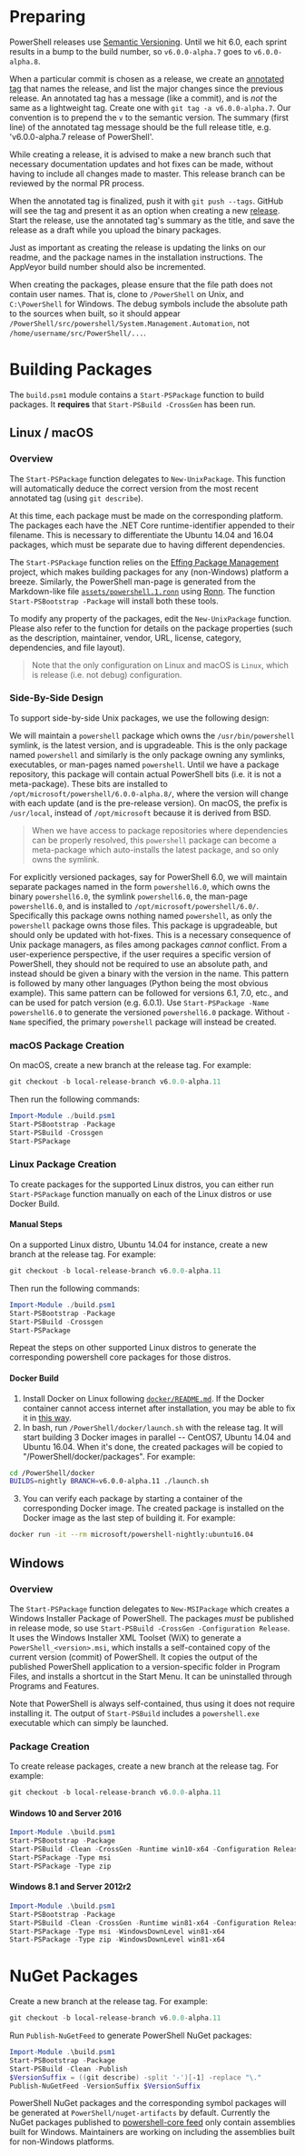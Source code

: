 Preparing
=========

PowerShell releases use [Semantic Versioning][semver].
Until we hit 6.0, each sprint results in a bump to the build number,
so `v6.0.0-alpha.7` goes to `v6.0.0-alpha.8`.

When a particular commit is chosen as a release,
we create an [annotated tag][tag] that names the release,
and list the major changes since the previous release.
An annotated tag has a message (like a commit),
and is *not* the same as a lightweight tag.
Create one with `git tag -a v6.0.0-alpha.7`.
Our convention is to prepend the `v` to the semantic version.
The summary (first line) of the annotated tag message should be the full release title,
e.g. 'v6.0.0-alpha.7 release of PowerShell'.

While creating a release, it is advised to make a new branch such that
necessary documentation updates and hot fixes can be made,
without having to include all changes made to master.
This release branch can be reviewed by the normal PR process.

When the annotated tag is finalized, push it with `git push --tags`.
GitHub will see the tag and present it as an option when creating a new [release][].
Start the release, use the annotated tag's summary as the title,
and save the release as a draft while you upload the binary packages.

Just as important as creating the release is updating the links on our readme,
and the package names in the installation instructions.
The AppVeyor build number should also be incremented.

When creating the packages, please ensure that the file path does not contain user names.
That is, clone to `/PowerShell` on Unix, and `C:\PowerShell` for Windows.
The debug symbols include the absolute path to the sources when built,
so it should appear `/PowerShell/src/powershell/System.Management.Automation`,
not `/home/username/src/PowerShell/...`.

[semver]: http://semver.org/
[tag]: https://git-scm.com/book/en/v2/Git-Basics-Tagging
[release]: https://help.github.com/articles/creating-releases/

Building Packages
=================

The `build.psm1` module contains a `Start-PSPackage` function to build packages.
It **requires** that `Start-PSBuild -CrossGen` has been run.

Linux / macOS
------------

### Overview

The `Start-PSPackage` function delegates to `New-UnixPackage`.
This function will automatically deduce the correct version from the most recent annotated tag (using `git describe`).

At this time, each package must be made on the corresponding platform.
The packages each have the .NET Core runtime-identifier appended to their filename.
This is necessary to differentiate the Ubuntu 14.04 and 16.04 packages,
which must be separate due to having different dependencies.

The `Start-PSPackage` function relies on the [Effing Package Management][fpm] project,
which makes building packages for any (non-Windows) platform a breeze.
Similarly, the PowerShell man-page is generated from the Markdown-like file
[`assets/powershell.1.ronn`][man] using [Ronn][].
The function `Start-PSBootstrap -Package` will install both these tools.

To modify any property of the packages, edit the `New-UnixPackage` function.
Please also refer to the function for details on the package properties
(such as the description, maintainer, vendor, URL,
license, category, dependencies, and file layout).

> Note that the only configuration on Linux and macOS is `Linux`,
> which is release (i.e. not debug) configuration.

### Side-By-Side Design

To support side-by-side Unix packages, we use the following design:

We will maintain a `powershell` package
which owns the `/usr/bin/powershell` symlink,
is the latest version, and is upgradeable.
This is the only package named `powershell`
and similarly is the only package owning any symlinks,
executables, or man-pages named `powershell`.
Until we have a package repository,
this package will contain actual PowerShell bits
(i.e. it is not a meta-package).
These bits are installed to `/opt/microsoft/powershell/6.0.0-alpha.8/`,
where the version will change with each update
(and is the pre-release version).
On macOS, the prefix is `/usr/local`,
instead of `/opt/microsoft` because it is derived from BSD.

> When we have access to package repositories where dependencies can be properly resolved,
> this `powershell` package can become a meta-package which auto-installs the latest package,
> and so only owns the symlink.

For explicitly versioned packages, say for PowerShell 6.0,
we will maintain separate packages named in the form `powershell6.0`,
which owns the binary `powershell6.0`, the symlink `powershell6.0`,
the man-page `powershell6.0`,
and is installed to `/opt/microsoft/powershell/6.0/`.
Specifically this package owns nothing named `powershell`,
as only the `powershell` package owns those files.
This package is upgradeable, but should only be updated with hot-fixes.
This is a necessary consequence of Unix package managers,
as files among packages *cannot* conflict.
From a user-experience perspective,
if the user requires a specific version of PowerShell,
they should not be required to use an absolute path,
and instead should be given a binary with the version in the name.
This pattern is followed by many other languages
(Python being the most obvious example).
This same pattern can be followed for versions 6.1, 7.0, etc.,
and can be used for patch version (e.g. 6.0.1).
Use `Start-PSPackage -Name powershell6.0` to generate
the versioned `powershell6.0` package.
Without `-Name` specified, the primary `powershell`
package will instead be created.

### macOS Package Creation

On macOS, create a new branch at the release tag. For example:
``` powershell
git checkout -b local-release-branch v6.0.0-alpha.11
``` 
Then run the following commands:
``` powershell
Import-Module ./build.psm1
Start-PSBootstrap -Package
Start-PSBuild -Crossgen
Start-PSPackage
```

### Linux Package Creation

To create packages for the supported Linux distros,
you can either run `Start-PSPackage` function manually on each of the Linux distros or use Docker Build.

#### Manual Steps

On a supported Linux distro, Ubuntu 14.04 for instance, create a new branch at the release tag. For example:
``` powershell
git checkout -b local-release-branch v6.0.0-alpha.11
``` 
Then run the following commands:
``` powershell
Import-Module ./build.psm1
Start-PSBootstrap -Package
Start-PSBuild -Crossgen
Start-PSPackage
```
Repeat the steps on other supported Linux distros to generate the corresponding powershell core packages for those distros.

#### Docker Build

1. Install Docker on Linux following [`docker/README.md`][docker-readme].
If the Docker container cannot access internet after installation,
you may be able to fix it in [this way][docker-network-fix].
2. In bash, run `/PowerShell/docker/launch.sh` with the release tag.
It will start building 3 Docker images in parallel -- CentOS7, Ubuntu 14.04 and Ubuntu 16.04.
When it's done, the created packages will be copied to "/PowerShell/docker/packages". For example:
``` sh
cd /PowerShell/docker
BUILDS=nightly BRANCH=v6.0.0-alpha.11 ./launch.sh
```
3. You can verify each package by starting a container of the corresponding Docker image.
The created package is installed on the Docker image as the last step of building it.
For example:
``` sh
docker run -it --rm microsoft/powershell-nightly:ubuntu16.04
```

[fpm]: https://github.com/jordansissel/fpm
[man]: ../../assets/powershell.1.ronn
[ronn]: https://github.com/rtomayko/ronn
[docker-readme]: ../../docker/README.md
[docker-network-fix]: https://github.com/docker/docker/issues/1809#issuecomment-24080655

Windows
-------

### Overview

The `Start-PSPackage` function delegates to `New-MSIPackage` which creates a Windows Installer Package of PowerShell.
The packages *must* be published in release mode, so use `Start-PSBuild -CrossGen -Configuration Release`.
It uses the Windows Installer XML Toolset (WiX) to generate a `PowerShell_<version>.msi`,
which installs a self-contained copy of the current version (commit) of PowerShell.
It copies the output of the published PowerShell application to a version-specific folder in Program Files,
and installs a shortcut in the Start Menu.
It can be uninstalled through Programs and Features.

Note that PowerShell is always self-contained, thus using it does not require installing it.
The output of `Start-PSBuild` includes a `powershell.exe` executable which can simply be launched.

### Package Creation

To create release packages, create a new branch at the release tag. For example:
``` powershell
git checkout -b local-release-branch v6.0.0-alpha.11
``` 

#### Windows 10 and Server 2016 

``` powershell
Import-Module .\build.psm1 
Start-PSBootstrap -Package 
Start-PSBuild -Clean -CrossGen -Runtime win10-x64 -Configuration Release 
Start-PSPackage -Type msi
Start-PSPackage -Type zip
```

#### Windows 8.1 and Server 2012r2 

``` powershell
Import-Module .\build.psm1 
Start-PSBootstrap -Package 
Start-PSBuild -Clean -CrossGen -Runtime win81-x64 -Configuration Release 
Start-PSPackage -Type msi -WindowsDownLevel win81-x64  
Start-PSPackage -Type zip -WindowsDownLevel win81-x64
```

NuGet Packages
==============

Create a new branch at the release tag. For example:
``` powershell
git checkout -b local-release-branch v6.0.0-alpha.11
```

Run `Publish-NuGetFeed` to generate PowerShell NuGet packages:
``` powershell
Import-Module .\build.psm1 
Start-PSBootstrap -Package
Start-PSBuild -Clean -Publish
$VersionSuffix = ((git describe) -split '-')[-1] -replace "\."
Publish-NuGetFeed -VersionSuffix $VersionSuffix
```

PowerShell NuGet packages and the corresponding symbol packages will be generated at `PowerShell/nuget-artifacts` by default.
Currently the NuGet packages published to [powershell-core feed][ps-core-feed] only contain assemblies built for Windows.
Maintainers are working on including the assemblies built for non-Windows platforms.

[ps-core-feed]: https://powershell.myget.org/gallery/powershell-core
